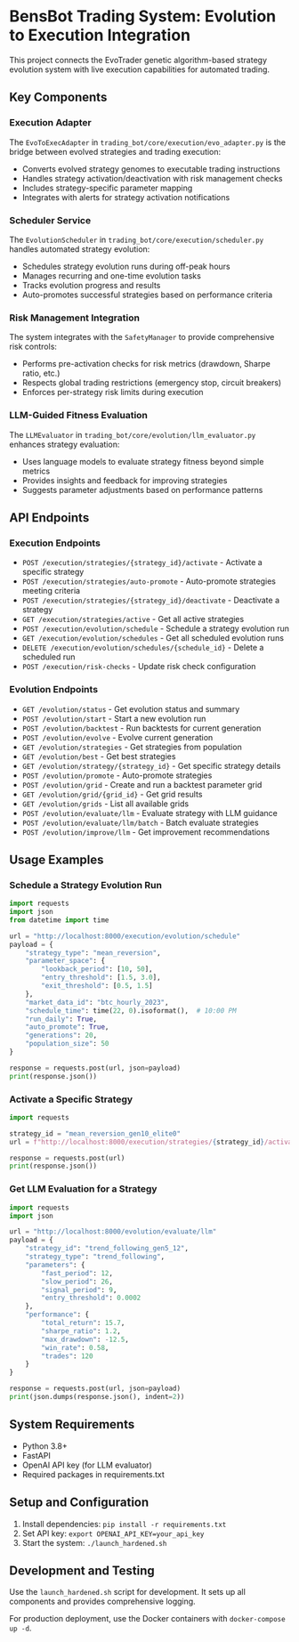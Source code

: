 # BensBot Trading System: Evolution to Execution Integration

This project connects the EvoTrader genetic algorithm-based strategy evolution system with live execution capabilities for automated trading.

## Key Components

### Execution Adapter

The `EvoToExecAdapter` in `trading_bot/core/execution/evo_adapter.py` is the bridge between evolved strategies and trading execution:

- Converts evolved strategy genomes to executable trading instructions
- Handles strategy activation/deactivation with risk management checks
- Includes strategy-specific parameter mapping
- Integrates with alerts for strategy activation notifications

### Scheduler Service

The `EvolutionScheduler` in `trading_bot/core/execution/scheduler.py` handles automated strategy evolution:

- Schedules strategy evolution runs during off-peak hours
- Manages recurring and one-time evolution tasks
- Tracks evolution progress and results
- Auto-promotes successful strategies based on performance criteria

### Risk Management Integration

The system integrates with the `SafetyManager` to provide comprehensive risk controls:

- Performs pre-activation checks for risk metrics (drawdown, Sharpe ratio, etc.)
- Respects global trading restrictions (emergency stop, circuit breakers)
- Enforces per-strategy risk limits during execution

### LLM-Guided Fitness Evaluation

The `LLMEvaluator` in `trading_bot/core/evolution/llm_evaluator.py` enhances strategy evaluation:

- Uses language models to evaluate strategy fitness beyond simple metrics
- Provides insights and feedback for improving strategies
- Suggests parameter adjustments based on performance patterns

## API Endpoints

### Execution Endpoints

- `POST /execution/strategies/{strategy_id}/activate` - Activate a specific strategy
- `POST /execution/strategies/auto-promote` - Auto-promote strategies meeting criteria
- `POST /execution/strategies/{strategy_id}/deactivate` - Deactivate a strategy
- `GET /execution/strategies/active` - Get all active strategies
- `POST /execution/evolution/schedule` - Schedule a strategy evolution run
- `GET /execution/evolution/schedules` - Get all scheduled evolution runs
- `DELETE /execution/evolution/schedules/{schedule_id}` - Delete a scheduled run
- `POST /execution/risk-checks` - Update risk check configuration

### Evolution Endpoints

- `GET /evolution/status` - Get evolution status and summary
- `POST /evolution/start` - Start a new evolution run
- `POST /evolution/backtest` - Run backtests for current generation
- `POST /evolution/evolve` - Evolve current generation
- `GET /evolution/strategies` - Get strategies from population
- `GET /evolution/best` - Get best strategies
- `GET /evolution/strategy/{strategy_id}` - Get specific strategy details
- `POST /evolution/promote` - Auto-promote strategies
- `POST /evolution/grid` - Create and run a backtest parameter grid
- `GET /evolution/grid/{grid_id}` - Get grid results
- `GET /evolution/grids` - List all available grids
- `POST /evolution/evaluate/llm` - Evaluate strategy with LLM guidance
- `POST /evolution/evaluate/llm/batch` - Batch evaluate strategies
- `POST /evolution/improve/llm` - Get improvement recommendations

## Usage Examples

### Schedule a Strategy Evolution Run

```python
import requests
import json
from datetime import time

url = "http://localhost:8000/execution/evolution/schedule"
payload = {
    "strategy_type": "mean_reversion",
    "parameter_space": {
        "lookback_period": [10, 50],
        "entry_threshold": [1.5, 3.0],
        "exit_threshold": [0.5, 1.5]
    },
    "market_data_id": "btc_hourly_2023",
    "schedule_time": time(22, 0).isoformat(),  # 10:00 PM
    "run_daily": True,
    "auto_promote": True,
    "generations": 20,
    "population_size": 50
}

response = requests.post(url, json=payload)
print(response.json())
```

### Activate a Specific Strategy

```python
import requests

strategy_id = "mean_reversion_gen10_elite0"
url = f"http://localhost:8000/execution/strategies/{strategy_id}/activate"

response = requests.post(url)
print(response.json())
```

### Get LLM Evaluation for a Strategy

```python
import requests
import json

url = "http://localhost:8000/evolution/evaluate/llm"
payload = {
    "strategy_id": "trend_following_gen5_12",
    "strategy_type": "trend_following",
    "parameters": {
        "fast_period": 12,
        "slow_period": 26,
        "signal_period": 9,
        "entry_threshold": 0.0002
    },
    "performance": {
        "total_return": 15.7,
        "sharpe_ratio": 1.2,
        "max_drawdown": -12.5,
        "win_rate": 0.58,
        "trades": 120
    }
}

response = requests.post(url, json=payload)
print(json.dumps(response.json(), indent=2))
```

## System Requirements

- Python 3.8+
- FastAPI
- OpenAI API key (for LLM evaluator)
- Required packages in requirements.txt

## Setup and Configuration

1. Install dependencies: `pip install -r requirements.txt`
2. Set API key: `export OPENAI_API_KEY=your_api_key`
3. Start the system: `./launch_hardened.sh`

## Development and Testing

Use the `launch_hardened.sh` script for development. It sets up all components and provides comprehensive logging.

For production deployment, use the Docker containers with `docker-compose up -d`. 